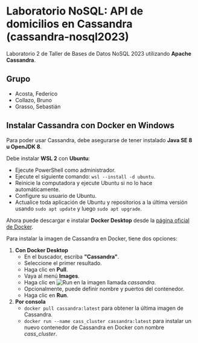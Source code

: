 # Laboratorio NoSQL: API de domicilios en Cassandra (cassandra-nosql2023)
Laboratorio 2 de Taller de Bases de Datos NoSQL 2023 utilizando **Apache Cassandra**.


Grupo
-----
- Acosta, Federico
- Collazo, Bruno
- Grasso, Sebastián


Instalar Cassandra con Docker en Windows
----------------------------------------
Para poder usar Cassandra, debe asegurarse de tener instalado **Java SE 8 u OpenJDK 8**.

Debe instalar **WSL 2** con **Ubuntu**:
- Ejecute PowerShell como administrador.
- Ejecute el siguiente comando: `wsl --install -d ubuntu`.
- Reinicie la computadora y ejecute Ubuntu si no lo hace automáticamente.
- Configure su usuario de Ubuntu.
- Actualice toda aplicación de Ubuntu y repositorios a la última versión usando `sudo apt update` y luego `sudo apt upgrade`.

Ahora puede descargar e instalar **Docker Desktop** desde la [página oficial de Docker](https://www.docker.com/products/docker-desktop/).

Para instalar la imagen de Cassandra en Docker, tiene dos opciones:
1. **Con Docker Desktop**
    - En el buscador, escriba **"Cassandra"**.
    - Seleccione el primer resultado.
    - Haga clic en **Pull**.
    - Vaya al menú **Images**.
    - Haga clic en
           <picture>
               <img alt="Run" title="Run" src="https://github.com/wrno/cassandra-nosql2023/assets/102438410/16b60595-f383-4068-9770-8d78952d4774">
           </picture>
      en la imagen llamada *cassandra*.
    - Opcionalmente, puede definir nombre y puertos del contenedor.
    - Haga clic en **Run**.
2. **Por consola**
    - `docker pull cassandra:latest` para obtener la última imagen de Cassandra.
    - `docker run --name cass_cluster cassandra:latest` para instalar un nuevo contenedor de Cassandra en Docker con nombre *cass_cluster*.
